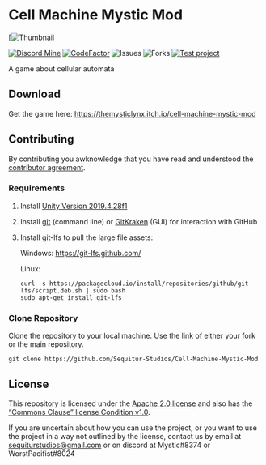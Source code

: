 # Cell Machine Mystic Mod

[![Thumbnail](https://media.discordapp.net/attachments/791818284370231318/871572163977699328/unknown.png?width=1583&height=1335)

[![Discord Mine](https://img.shields.io/discord/791818283867045941?label=chat&logo=discord&logoColor=white)](https://discord.gg/AcPpgxctAE)
[![CodeFactor](https://www.codefactor.io/repository/github/sequitur-studios/cell-machine-mystic-mod/badge)](https://www.codefactor.io/repository/github/sequitur-studios/cell-machine-mystic-mod)
![Issues](https://img.shields.io/github/issues/Sequitur-Studios/Cell-Machine-Mystic-Mod)
![Forks](https://img.shields.io/github/forks/Sequitur-Studios/Cell-Machine-Mystic-Mod)
[![Test project](https://github.com/Sequitur-Studios/Cell-Machine-Mystic-Mod/actions/workflows/tests.yml/badge.svg)](https://github.com/Sequitur-Studios/Cell-Machine-Mystic-Mod/actions/workflows/tests.yml)

A game about cellular automata

## Download

Get the game here: https://themysticlynx.itch.io/cell-machine-mystic-mod

## Contributing

By contributing you awknowledge that you have read and understood the [contributor agreement](https://github.com/Sequitur-Studios/Cell-Machine-Mystic-Mod/blob/master/.github/CONTRIBUTING.md).

### Requirements

1. Install [Unity Version 2019.4.28f1](https://unity3d.com/de/unity/qa/lts-releases)
2. Install [git](https://git-scm.com/) (command line) or [GitKraken](https://www.gitkraken.com/) (GUI) for interaction with GitHub
3. Install git-lfs to pull the large file assets:

    Windows: https://git-lfs.github.com/
    
    Linux:
    ```
    curl -s https://packagecloud.io/install/repositories/github/git-lfs/script.deb.sh | sudo bash
    sudo apt-get install git-lfs
    ```

### Clone Repository

Clone the repository to your local machine. Use the link of either your fork or the main repository.
```
git clone https://github.com/Sequitur-Studios/Cell-Machine-Mystic-Mod
```

## License

This repository is licensed under the [Apache 2.0 license](https://github.com/jjblock21/Cell-Machine-Mystic-Mod/blob/master/LICENSE) and also has the [“Commons Clause” license Condition v1.0](https://github.com/jjblock21/Cell-Machine-Mystic-Mod/blob/master/Commons%20Clause%20License).

If you are uncertain about how you can use the project, or you want to use the project in a way not outlined by the license, contact us by email at sequiturstudios@gmail.com or on discord at Mystic#8374 or WorstPacifist#8024
